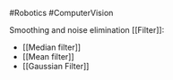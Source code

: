 #Robotics #ComputerVision 

Smoothing and noise elimination [[Filter]]:
- [[Median filter]]
- [[Mean filter]]
- [[Gaussian Filter]]